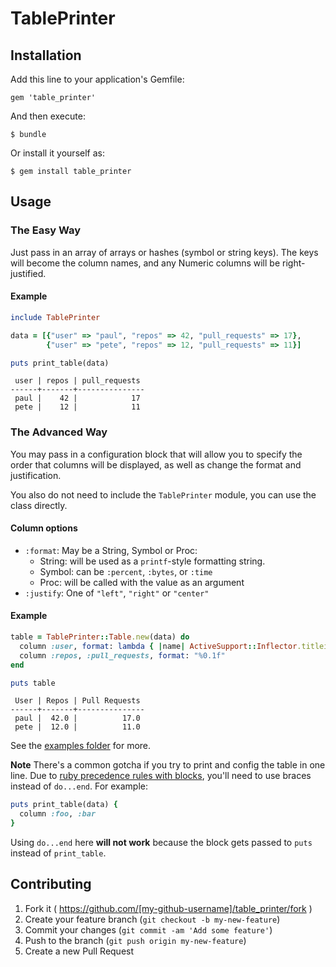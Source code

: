 # TablePrinter

## Installation

Add this line to your application's Gemfile:

    gem 'table_printer'

And then execute:

    $ bundle

Or install it yourself as:

    $ gem install table_printer

## Usage

### The Easy Way

Just pass in an array of arrays or hashes (symbol or string keys). The keys will become the column names, and any Numeric columns will be right-justified.

#### Example

```ruby
include TablePrinter

data = [{"user" => "paul", "repos" => 42, "pull_requests" => 17},
        {"user" => "pete", "repos" => 12, "pull_requests" => 11}]

puts print_table(data)
```

```
 user | repos | pull_requests
------+-------+---------------
 paul |    42 |            17
 pete |    12 |            11
```

### The Advanced Way

You may pass in a configuration block that will allow you to specify the order that columns will be displayed, as well as change the format and justification.

You also do not need to include the `TablePrinter` module, you can use the class directly.

#### Column options

 * `:format`: May be a String, Symbol or Proc:
   * String: will be used as a `printf`-style formatting string.
   * Symbol: can be `:percent`, `:bytes`, or `:time`
   * Proc: will be called with the value as an argument
 * `:justify`: One of `"left"`, `"right"` or `"center"`


#### Example

```ruby
table = TablePrinter::Table.new(data) do
  column :user, format: lambda { |name| ActiveSupport::Inflector.titleize(name) }
  column :repos, :pull_requests, format: "%0.1f"
end

puts table
```

```
 User | Repos | Pull Requests
------+-------+---------------
 paul |  42.0 |          17.0
 pete |  12.0 |          11.0

```

See the [examples folder](https://github.com/paul/table_printer/tree/master/examples) for more.

**Note** There's a common gotcha if you try to print and config the table in one line. Due to [ruby precedence rules with blocks](http://blog.plataformatec.com.br/2014/07/ruby-blocks-precedence/), you'll need to use braces instead of `do...end`. For example:

```ruby
puts print_table(data) {
  column :foo, :bar
}
```

Using `do...end` here **will not work** because the block gets passed to `puts` instead of `print_table`.


## Contributing

1. Fork it ( https://github.com/[my-github-username]/table_printer/fork )
2. Create your feature branch (`git checkout -b my-new-feature`)
3. Commit your changes (`git commit -am 'Add some feature'`)
4. Push to the branch (`git push origin my-new-feature`)
5. Create a new Pull Request
